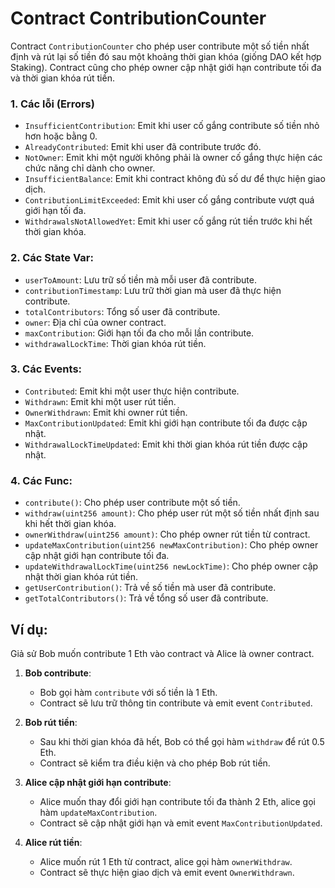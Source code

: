 # Contract ContributionCounter

Contract `ContributionCounter` cho phép user contribute một số tiền nhất định và rút lại số tiền đó sau một khoảng thời gian khóa (giống DAO kết hợp Staking). Contract cũng cho phép owner cập nhật giới hạn contribute tối đa và thời gian khóa rút tiền.

### 1. Các lỗi (Errors)
- `InsufficientContribution`: Emit khi user cố gắng contribute số tiền nhỏ hơn hoặc bằng 0.
- `AlreadyContributed`: Emit khi user đã contribute trước đó.
- `NotOwner`: Emit khi một người không phải là owner cố gắng thực hiện các chức năng chỉ dành cho owner.
- `InsufficientBalance`: Emit khi contract không đủ số dư để thực hiện giao dịch.
- `ContributionLimitExceeded`: Emit khi user cố gắng contribute vượt quá giới hạn tối đa.
- `WithdrawalsNotAllowedYet`: Emit khi user cố gắng rút tiền trước khi hết thời gian khóa.

### 2. Các State Var:
- `userToAmount`: Lưu trữ số tiền mà mỗi user đã contribute.
- `contributionTimestamp`: Lưu trữ thời gian mà user đã thực hiện contribute.
- `totalContributors`: Tổng số user đã contribute.
- `owner`: Địa chỉ của owner contract.
- `maxContribution`: Giới hạn tối đa cho mỗi lần contribute.
- `withdrawalLockTime`: Thời gian khóa rút tiền.

### 3. Các Events:
- `Contributed`: Emit khi một user thực hiện contribute.
- `Withdrawn`: Emit khi một user rút tiền.
- `OwnerWithdrawn`: Emit khi owner rút tiền.
- `MaxContributionUpdated`: Emit khi giới hạn contribute tối đa được cập nhật.
- `WithdrawalLockTimeUpdated`: Emit khi thời gian khóa rút tiền được cập nhật.

### 4. Các Func:
- `contribute()`: Cho phép user contribute một số tiền. 
- `withdraw(uint256 amount)`: Cho phép user rút một số tiền nhất định sau khi hết thời gian khóa.
- `ownerWithdraw(uint256 amount)`: Cho phép owner rút tiền từ contract.
- `updateMaxContribution(uint256 newMaxContribution)`: Cho phép owner cập nhật giới hạn contribute tối đa.
- `updateWithdrawalLockTime(uint256 newLockTime)`: Cho phép owner cập nhật thời gian khóa rút tiền.
- `getUserContribution()`: Trả về số tiền mà user đã contribute.
- `getTotalContributors()`: Trả về tổng số user đã contribute.

## Ví dụ:

Giả sử Bob muốn contribute 1 Eth vào contract và Alice là owner contract.

1. **Bob contribute**:
   - Bob gọi hàm `contribute` với số tiền là 1 Eth.
   - Contract sẽ lưu trữ thông tin contribute và emit event `Contributed`.

2. **Bob rút tiền**:
   - Sau khi thời gian khóa đã hết, Bob có thể gọi hàm `withdraw` để rút 0.5 Eth.
   - Contract sẽ kiểm tra điều kiện và cho phép Bob rút tiền.

3. **Alice cập nhật giới hạn contribute**:
   - Alice muốn thay đổi giới hạn contribute tối đa thành 2 Eth, alice gọi hàm `updateMaxContribution`.
   - Contract sẽ cập nhật giới hạn và emit event `MaxContributionUpdated`.

4. **Alice rút tiền**:
   - Alice muốn rút 1 Eth từ contract, alice gọi hàm `ownerWithdraw`.
   - Contract sẽ thực hiện giao dịch và emit event `OwnerWithdrawn`.
